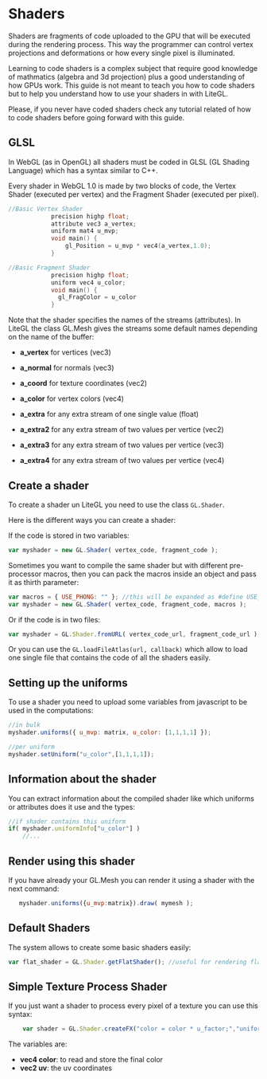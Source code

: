 # Shaders

Shaders are fragments of code uploaded to the GPU that will be executed during the rendering process. 
This way the programmer can control vertex projections and deformations or how every single pixel is illuminated.

Learning to code shaders is a complex subject that require good knowledge of mathmatics (algebra and 3d projection) plus a good understanding of how GPUs work.
This guide is not meant to teach you how to code shaders but to help you understand how to use your shaders in with LiteGL.

Please, if you never have coded shaders check any tutorial related of how to code shaders before going forward with this guide.

## GLSL

In WebGL (as in OpenGL) all shaders must be coded in GLSL (GL Shading Language) which has a syntax similar to C++.

Every shader in WebGL 1.0 is made by two blocks of code, the Vertex Shader (executed per vertex) and the Fragment Shader (executed per pixel).

```cpp
//Basic Vertex Shader
			precision highp float;
			attribute vec3 a_vertex;
			uniform mat4 u_mvp;
			void main() {
				gl_Position = u_mvp * vec4(a_vertex,1.0);
			}

//Basic Fragment Shader
			precision highp float;
			uniform vec4 u_color;
			void main() {
			  gl_FragColor = u_color
			}
```

Note that the shader specifies the names of the streams (attributes).
In LiteGL the class GL.Mesh gives the streams some default names depending on the name of the buffer:
- **a_vertex** for vertices (vec3)
- **a_normal** for normals (vec3)
- **a_coord** for texture coordinates (vec2)

- **a_color** for vertex colors (vec4)
- **a_extra** for any extra stream of one single value (float)
- **a_extra2** for any extra stream of two values per vertice (vec2)
- **a_extra3** for any extra stream of two values per vertice (vec3)
- **a_extra4** for any extra stream of two values per vertice (vec4)

## Create a shader

To create a shader un LiteGL you need to use the class ```GL.Shader```.

Here is the different ways you can create a shader:

If the code is stored in two variables:

```js
var myshader = new GL.Shader( vertex_code, fragment_code );
```

Sometimes  you want to compile the same shader but with different pre-processor macros, then you can pack the macros inside an object and pass it as thirth parameter:

```js
var macros = { USE_PHONG: "" }; //this will be expanded as #define USE_PHONG
var myshader = new GL.Shader( vertex_code, fragment_code, macros );
```

Or if the code is in two files:

```js
var myshader = GL.Shader.fromURL( vertex_code_url, fragment_code_url );
```

Or you can use the ```GL.loadFileAtlas(url, callback)``` which allow to load one single file that contains the code of all the shaders easily.


## Setting up the uniforms

To use a shader you need to upload some variables from javascript to be used in the computations:

```js
//in bulk
myshader.uniforms({ u_mvp: matrix, u_color: [1,1,1,1] });

//per uniform
myshader.setUniform("u_color",[1,1,1,1]);
```

## Information about the shader

You can extract information about the compiled shader like which uniforms or attributes does it use and the types:

```js
//if shader contains this uniform
if( myshader.uniformInfo["u_color"] )
    //...
```

## Render using this shader

If you have already your GL.Mesh you can render it using a shader with the next command:

```js
   myshader.uniforms({u_mvp:matrix}).draw( mymesh );
```

## Default Shaders

The system allows to create some basic shaders easily:

```js
var flat_shader = GL.Shader.getFlatShader(); //useful for rendering flat lines
```

## Simple Texture Process Shader

If you just want a shader to process every pixel of a texture you can use this syntax:

```js
	var shader = GL.Shader.createFX("color = color * u_factor;","uniform float u_factor;");
```

The variables are:
- **vec4 color**: to read and store the final color
- **vec2 uv**: the uv coordinates


